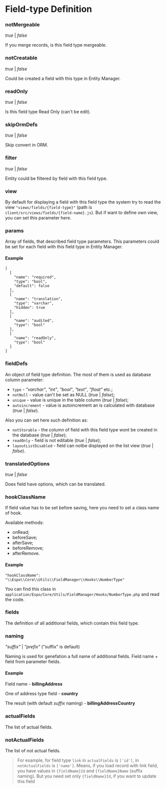 # Field-type Definition

### notMergeable

_true_ | _false_

If you merge records, is this field type mergeable.

### notCreatable

_true_ | _false_

Could be created a field with this type in Entity Manager.

### readOnly

_true_ | _false_

Is this field type Read Only (can't be edit).
 
### skipOrmDefs

_true_ | _false_

Skip convert in ORM.

### filter

_true_ | _false_

Entity could be filtered by field with this field type. 

### view

By default for displaying a field with this field type  the system try to read the view `"views/fields/{field-type}"` (path is `client/src/views/fields/{field-name}.js`). But if want to define own view, you can set this parameter here.

### params

Array of fields, that described field type parameters. This parameters could be set for each field with this field type in Entity Manager.

#### Example

```
[
  [
    "name": "required",
    "type": "bool",
    "default": false
  ],
  [
    "name": "translation",
    "type": "varchar",
    "hidden": true
  ],
  [
    "name": "audited",
    "type": "bool"
  ],
  [
    "name": "readOnly",
    "type": "bool"
  ]
]

```

### fieldDefs

An object of field type definition. The most of them is used as database column parameter:
- `type` - _"varchar"_, _"int"_, _"bool"_, _"text"_, _"float"_ etc.;
- `notNull` - value can't be set as NULL (_true_ | _false_);
- `unique` - value is unique in the table column (_true_ | _false_);
- `autoincrement` - value is autoincrement an is calculated with database (_true_ | _false_).

Also you can set here such definition as:
- `notStorable` - the column of field with this field type wont be created in the database (_true_ | _false_);
- `readOnly` - field is not editable (_true_ | _false_);
- `layoutListDisabled` - field can notbe displayed on the list view (_true_ | _false_).

### translatedOptions

_true_ | _false_

Does field have options, which can be translated.


### hookClassName

If field value has to be set before saving, here you need to set a class name of hook. 

Available methods:
- onRead;
- beforeSave;
- afterSave;
- beforeRemove;
- afterRemove.

#### Example

```
"hookClassName": "\\Espo\\Core\\Utils\\FieldManager\\Hooks\\NumberType"
```
You can find this class in `application/Espo/Core/Utils/FieldManager/Hooks/NumberType.php` and read the code.


### fields

The definition of all additional fields, which contain this field type.


### naming

_"suffix"_ | _"prefix"_ ("suffix" is default)

Naming is used for genefation a full name of additional fields. Field name + field from parameter fields.

#### Example

Field name - __billingAddress__

One of address type field - __country__

The result (with default _suffix_ naming) - __billingAddressCountry__


### actualFields

The list of actual fields.


### notActualFields

The list of not actual fields.

>For example, for field type `link` in `actualFields` is `['id']`, in `notActualFields` is `['name']`.
>Means, if you load record with link field, you have values in `{fieldName}Id` and `{fieldName}Name` (suffix naming). But you need set only `{fieldName}Id`, if you want to update this field
